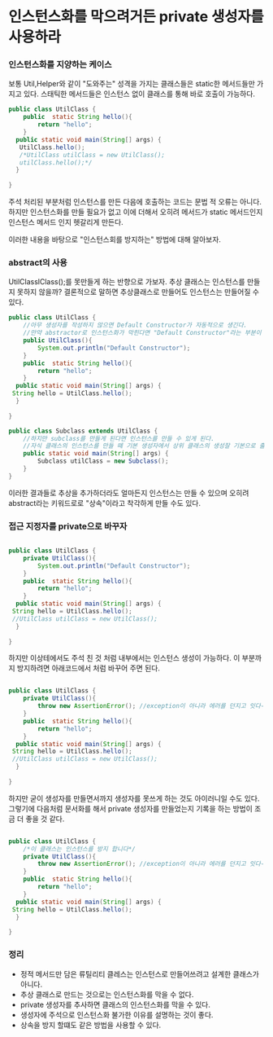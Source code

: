 인스턴스화를 막으려거든 private 생성자를 사용하라
=============

### 인스턴스화를 지양하는 케이스
보통 Util,Helper와 같이 "도와주는" 성격을 가지는 클래스들은 static한 메서드들만 가지고 있다.
스태틱한 메서드들은 인스턴스 없이 클래스를 통해 바로 호출이 가능하다.

```java
public class UtilClass {
    public  static String hello(){
        return "hello";
    }
  public static void main(String[] args) {
   UtilClass.hello();
   /*UtilClass utilClass = new UtilClass();
   utilClass.hello();*/ 
  }
  
}
```
주석 처리된 부분처럼 인스턴스를 만든 다음에 호출하는 코드는 문법 적 오류는 아니다. 하지만 인스턴스화를 만들 필요가 없고 이에 더해서 오히려 메서드가 static 메서드인지 
인스턴스 메서드 인지 헷갈리게 만든다.

이러한 내용을 바탕으로 "인스턴스회를 방지하는" 방법에 대해 알아보자.

### abstract의 사용
UtilClasslClass();를 못만들게 하는 반향으로 가보자.
추상 클래스는 인스턴스를 만들지 못하지 않을까? 결론적으로 말하면 추상클래스로 만들어도 인스턴스는 만들어질 수 있다.

```java
public class UtilClass {
    //아무 생성자를 작성하지 않으면 Default Constructor가 자동적으로 생긴다.
    //만약 abstractor로 인스턴스화가 막힌다면 "Default Constructor"라는 부분이 호출되지 않아야한다.
    public UtilClass(){
        System.out.println("Default Constructor");
    }
    public  static String hello(){
        return "hello";
    }
  public static void main(String[] args) {
 String hello = UtilClass.hello();
  }
  
}
```
```java
public class Subclass extends UtilClass {
    //하지만 subclass를 만들게 된다면 인스턴스를 만들 수 있게 된다. 
    //자식 클래스의 인스턴스를 만들 뗴 기본 생성자에서 상위 클래스의 생성잘 기본으로 출력한다.
    public static void main(String[] args) {
        Subclass utilClass = new Subclass();
    }
}
```
이러한 결과들로 추상을 추가하더라도 얼마든지 인스턴스는 만들 수 있으며 오히려 abstract라는 키워드로로
 "상속"이라고 착각하게 만들 수도 있다.

### 접근 지정자를 private으로 바꾸자
```java

public class UtilClass {
    private UtilClass(){
        System.out.println("Default Constructor");
    }
    public  static String hello(){
        return "hello";
    }
  public static void main(String[] args) {
 String hello = UtilClass.hello();
 //UtilClass utilClass = new UtilClass();
  }
  
}
```

하지만 이상테에서도 주석 친 것 처럼 내부에서는 인스턴스 생성이 가능하다. 이 부분까지 방지하려면
아래코드에서 처럼 바꾸어 주면 된다.
```java

public class UtilClass {
    private UtilClass(){
        throw new AssertionError(); //exception이 아니라 에러를 던지고 잇다-> 잘못됨을 면시적으로 이야기 해줌
    }
    public  static String hello(){
        return "hello";
    }
  public static void main(String[] args) {
 String hello = UtilClass.hello();
 //UtilClass utilClass = new UtilClass();
  }
  
}
```
하지만 굳이 생성자를 만들면서까지 생성자를 못쓰게 하는 것도 아이러니일 수도 있다.
그렇기에 다음처럼 문서화를 해서 private 생성자를 만들었는지 기록을 하는 방법이 조금 더 좋을 것 같다.
```java

public class UtilClass {
    /*이 클래스는 인스턴스를 방지 합니다*/
    private UtilClass(){
        throw new AssertionError(); //exception이 아니라 에러를 던지고 잇다-> 잘못됨을 면시적으로 이야기 해줌
    }
    public  static String hello(){
        return "hello";
    }
  public static void main(String[] args) {
 String hello = UtilClass.hello();
  }
  
}
```

### 정리
- 정적 메서드만 담은 류틸리티 클레스는 인스턴스로 만들어쓰려고 설계한 클래스가 아니다.
- 추상 클래스로 만드는 것으로는 인스턴스화를 막을 수 없다.
- private 생성자를 추사하면 클래스의 인스턴스화를 막을 수 있다. 
- 생성자에 주석으로 인스턴스화 불가한 이유를 설명하는 것이 좋다.
- 상속을 방지 할떄도 같은 방법을 사용할 수 있다.